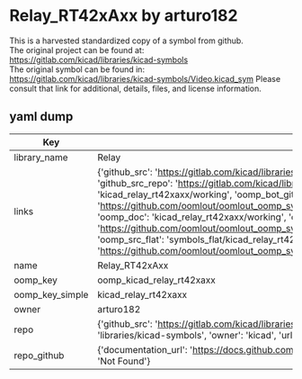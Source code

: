 # Relay_RT42xAxx by arturo182  
This is a harvested standardized copy of a symbol from github.  
The original project can be found at:  
https://gitlab.com/kicad/libraries/kicad-symbols  
The original symbol can be found in:
https://gitlab.com/kicad/libraries/kicad-symbols/Video.kicad_sym
Please consult that link for additional, details, files, and license information.  
## yaml dump  
| Key | Value |  
| --- | --- |  
| library_name | Relay |  
| links | {'github_src': 'https://gitlab.com/kicad/libraries/kicad-symbols/Video.kicad_sym', 'github_src_repo': 'https://gitlab.com/kicad/libraries/kicad-symbols', 'oomp_bot': 'kicad_relay_rt42xaxx/working', 'oomp_bot_github': 'https://github.com/oomlout/oomlout_oomp_symbol_bot/tree/main/kicad_relay_rt42xaxx/working', 'oomp_doc': 'kicad_relay_rt42xaxx/working', 'oomp_doc_github': 'https://github.com/oomlout/oomlout_oomp_symbol_doc/tree/main/kicad_relay_rt42xaxx/working', 'oomp_src_flat': 'symbols_flat/kicad_relay_rt42xaxx/working', 'oomp_src_flat_github': 'https://github.com/oomlout/oomlout_oomp_symbol_src/tree/main/kicad_relay_rt42xaxx/working'} |  
| name | Relay_RT42xAxx |  
| oomp_key | oomp_kicad_relay_rt42xaxx |  
| oomp_key_simple | kicad_relay_rt42xaxx |  
| owner | arturo182 |  
| repo | {'github_src': 'https://gitlab.com/kicad/libraries/kicad-symbols/Video.kicad_sym', 'name': 'libraries/kicad-symbols', 'owner': 'kicad', 'url': 'https://gitlab.com/kicad/libraries/kicad-symbols'} |  
| repo_github | {'documentation_url': 'https://docs.github.com/rest/repos/repos#get-a-repository', 'message': 'Not Found'} |  

